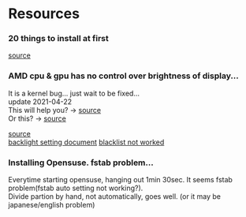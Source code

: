 # Resources

### 20 things to install at first
[source](https://www.youtube.com/watch?v=elWC9gYDNnA)


### AMD cpu & gpu has no control over brightness of display...
It is a kernel bug... just wait to be fixed...  
update 2021-04-22  
This will help you? -> [source](https://gitlab.freedesktop.org/drm/amd/-/issues/1438)  
Or this? -> [source](https://unix.stackexchange.com/questions/616371/backlight-control-not-working-on-lenovo-ideapad-gaming-3-with-renoir-amdgpu)

[source](https://forum.garudalinux.org/t/failed-to-save-backlight-issue-on-boot/1401)  
[backlight setting document](https://wiki.archlinux.org/index.php/backlight)
[blacklist not worked](https://askubuntu.com/questions/286516/how-do-i-get-the-brightness-control-working-on-a-lenovo-yoga-13/304762#304762)

### Installing Opensuse. fstab problem...
Everytime starting opensuse, hanging out 1min 30sec. It seems fstab problem(fstab auto setting not working?).  
Divide partion by hand, not automatically, goes well. (or it may be japanese/english problem)  

